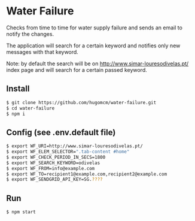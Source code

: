 # Water Failure

Checks from time to time for water supply failure and sends an email to notify the changes.

The application will search for a certain keyword and notifies only new messages with that keyword.

Note: by default the search will be on http://www.simar-louresodivelas.pt/ index page and will search for a certain passed keyword.

## Install

```bash
$ git clone https://github.com/hugomcm/water-failure.git
$ cd water-failure
$ npm i
```

## Config (see .env.default file)

```bash
$ export WF_URI=http://www.simar-louresodivelas.pt/
$ export WF_ELEM_SELECTOR=".tab-content #home"
$ export WF_CHECK_PERIOD_IN_SECS=1800
$ export WF_SEARCH_KEYWORD=odivelas
$ export WF_FROM=info@example.com
$ export WF_TO=recipient1@example.com,recipient2@example.com
$ export WF_SENDGRID_API_KEY=SG.????
```

## Run

```bash
$ npm start
```
